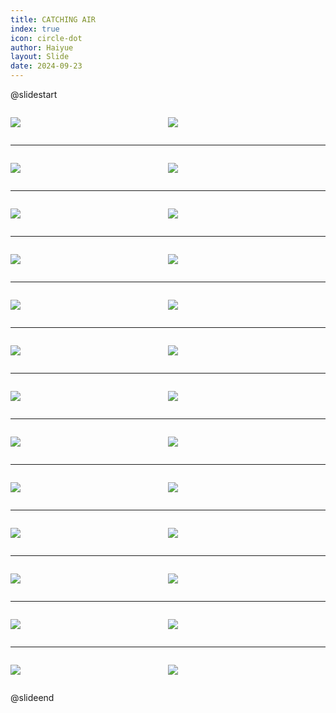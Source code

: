 ```yaml
---
title: CATCHING AIR
index: true
icon: circle-dot
author: Haiyue
layout: Slide
date: 2024-09-23
---
```

 
@slidestart

<div style="display:flex">
<div style="flex:1">

![](/reading/english/Level-W/CATCHING%20AIR/001.webp)
</div>
<div style="flex:1">

![](/reading/english/Level-W/CATCHING%20AIR/002.webp)
</div>
</div>

---

<div style="display:flex">
<div style="flex:1">

![](/reading/english/Level-W/CATCHING%20AIR/003.webp)
</div>
<div style="flex:1">

![](/reading/english/Level-W/CATCHING%20AIR/004.webp)
</div>
</div>

---

<div style="display:flex">
<div style="flex:1">

![](/reading/english/Level-W/CATCHING%20AIR/005.webp)
</div>
<div style="flex:1">

![](/reading/english/Level-W/CATCHING%20AIR/006.webp)
</div>
</div>

---

<div style="display:flex">
<div style="flex:1">

![](/reading/english/Level-W/CATCHING%20AIR/007.webp)
</div>
<div style="flex:1">

![](/reading/english/Level-W/CATCHING%20AIR/008.webp)
</div>
</div>

---

<div style="display:flex">
<div style="flex:1">

![](/reading/english/Level-W/CATCHING%20AIR/009.webp)
</div>
<div style="flex:1">

![](/reading/english/Level-W/CATCHING%20AIR/010.webp)
</div>
</div>

---

<div style="display:flex">
<div style="flex:1">

![](/reading/english/Level-W/CATCHING%20AIR/011.webp)
</div>
<div style="flex:1">

![](/reading/english/Level-W/CATCHING%20AIR/012.webp)
</div>
</div>

---

<div style="display:flex">
<div style="flex:1">

![](/reading/english/Level-W/CATCHING%20AIR/013.webp)
</div>
<div style="flex:1">

![](/reading/english/Level-W/CATCHING%20AIR/014.webp)
</div>
</div>

---

<div style="display:flex">
<div style="flex:1">

![](/reading/english/Level-W/CATCHING%20AIR/015.webp)
</div>
<div style="flex:1">

![](/reading/english/Level-W/CATCHING%20AIR/016.webp)
</div>
</div>

---

<div style="display:flex">
<div style="flex:1">

![](/reading/english/Level-W/CATCHING%20AIR/017.webp)
</div>
<div style="flex:1">

![](/reading/english/Level-W/CATCHING%20AIR/018.webp)
</div>
</div>

---

<div style="display:flex">
<div style="flex:1">

![](/reading/english/Level-W/CATCHING%20AIR/019.webp)
</div>
<div style="flex:1">

![](/reading/english/Level-W/CATCHING%20AIR/020.webp)
</div>
</div>

---

<div style="display:flex">
<div style="flex:1">

![](/reading/english/Level-W/CATCHING%20AIR/021.webp)
</div>
<div style="flex:1">

![](/reading/english/Level-W/CATCHING%20AIR/022.webp)
</div>
</div>

---

<div style="display:flex">
<div style="flex:1">

![](/reading/english/Level-W/CATCHING%20AIR/023.webp)
</div>
<div style="flex:1">

![](/reading/english/Level-W/CATCHING%20AIR/024.webp)
</div>
</div>

---

<div style="display:flex">
<div style="flex:1">

![](/reading/english/Level-W/CATCHING%20AIR/025.webp)
</div>
<div style="flex:1">

![](/reading/english/Level-W/CATCHING%20AIR/026.webp)
</div>
</div>

@slideend